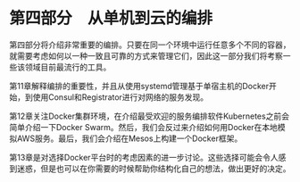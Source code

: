 # 第四部分　从单机到云的编排

第四部分将介绍非常重要的编排。只要在同一个环境中运行任意多个不同的容器，就需要考虑如何以一种一致且可靠的方式来管理它们，因此这一部分我们将考察一些该领域目前最流行的工具。

第11章解释编排的重要性，并且从使用systemd管理基于单宿主机的Docker开始，到使用Consul和Registrator进行对网络的服务发现。

第12章关注Docker集群环境，在介绍最受欢迎的服务编排软件Kubernetes之前会简单介绍一下Docker Swarm。然后，我们会反过来介绍如何用Docker在本地模拟AWS服务。最后，我们会介绍在Mesos上构建一个Docker框架。

第13章是对选择Docker平台时的考虑因素的进一步讨论。这些选择可能会令人感到迷惑，但是也可以在你需要的时候帮助你结构化自己的想法，做出更好的决定。



